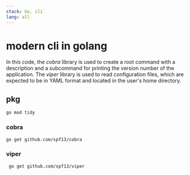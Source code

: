 ```yaml
---
stack: Go, cli
lang: all
---
```


# modern cli in golang
In this code, the *cobra* library is used to create a root command with a description and a subcommand for printing the version number of the application. 
The *viper* library is used to read configuration files, which are expected to be in YAML format and located in the user's home directory.


## pkg
```
go mod tidy
```

### cobra
```
go get github.com/spf13/cobra
```

### viper
```
 go get github.com/spf13/viper
```